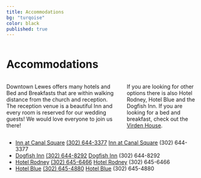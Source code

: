 ```yaml
---
title: Accommodations
bg: "turqoise"
color: black
published: true
---
```

<div class="row">
    
  <div class="small-12 large-12 columns hotel">
    <h1>Accommodations</h1>
  </div>

  <div class="small-12 large-5 large-offset-1 columns">
    <p>Downtown Lewes offers many hotels and Bed and Breakfasts that are within walking distance from
     the church and reception. The reception venue is a beautiful Inn and every room is reserved for our 
     wedding guests!  We would love everyone to join us there!</p>
     <p>If you are looking for other options there 
     is also Hotel Rodney, Hotel Blue and the Dogfish Inn.  If you are looking for a bed and breakfast, 
     check out the <a href="http://www.virdenhouse.com/" target="_blank">Virden House</a>.</p>
  </div>
  <div class="small-12 large-4 end columns hotel">
    <ul>
      <li>
        <span class="small-12 hide-for-medium-up">
          <a href="http://www.theinnatcanalsquare.com/" target="_blank">Inn at Canal Square</a> 
          <a href="tel:3026443377">(302) 644-3377</a>          
        </span>
        <span class="large-12 hide-for-small">
          <a href="http://www.theinnatcanalsquare.com/" target="_blank">Inn at Canal Square</a> (302) 644-3377
        </span>
      </li>
      <li>
        <span class="small-12 hide-for-medium-up">
          <a href="http://www.dogfishinn.com/" target="_blank">Dogfish Inn</a>
          <a href="tel:3026448292">(302) 644-8292</a>
        </span>
        <span class="large-12 hide-for-small">
          <a href="http://www.dogfishinn.com/" target="_blank">Dogfish Inn</a> (302) 644-8292
        </span>
      </li>
      <li>
        <span class="small-12 hide-for-medium-up">
          <a href="http://www.hotelrodneydelaware.com/" target="_blank">Hotel Rodney</a> 
          <a href="tel:3026456466">(302) 645-6466</a>
        </span>
        <span class="large-12 hide-for-small">
          <a href="http://www.hotelrodneydelaware.com/" target="_blank">Hotel Rodney</a> (302) 645-6466
        </span>
      </li>
      <li>
        <span class="hide-for-medium-up">
          <a href="http://www.hotelblue.info/" target="_blank">Hotel Blue</a> 
          <a href="tel:3026454880">(302) 645-4880</a>
        </span>
        <span class="hide-for-small">
          <a href="http://www.hotelblue.info/" target="_blank">Hotel Blue</a> (302) 645-4880
        </span>
      </li>
    </ul>
  </div>
</div>